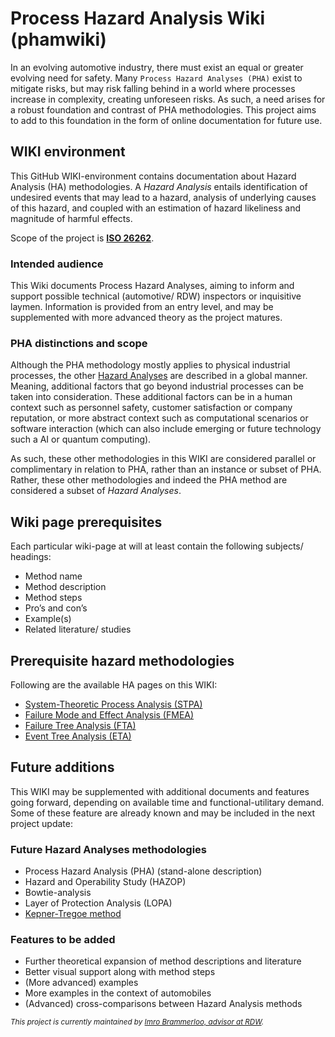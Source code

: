 # Process Hazard Analysis Wiki (phamwiki)
In an evolving automotive industry, there must exist an equal or greater evolving need for safety. Many `Process Hazard Analyses (PHA)` exist to mitigate risks, but may risk falling behind in a world where processes increase in complexity, creating unforeseen risks.
As such, a need arises for a robust foundation and contrast of PHA methodologies. This project aims to add to this foundation in the form of online documentation for future use.

## WIKI environment
This GitHub WIKI-environment contains documentation about Hazard Analysis (HA) methodologies. A _Hazard Analysis_ entails identification of undesired events that may lead to a hazard, analysis of underlying causes of this hazard, and coupled with an estimation of hazard likeliness and magnitude of harmful effects.

Scope of the project is [**ISO 26262**](https://www.iso.org/standard/68383.html).

### Intended audience
This Wiki documents Process Hazard Analyses, aiming to inform and support possible technical (automotive/ RDW) inspectors or inquisitive laymen. Information is provided from an entry level, and may be supplemented with more advanced theory as the project matures.

### PHA distinctions and scope
Although the PHA methodology mostly applies to physical industrial processes, the other [Hazard Analyses](#prerequisite-hazard-methodologies) are described in a global manner. Meaning, additional factors that go beyond industrial processes can be taken into consideration. These additional factors can be in a human context such as personnel safety, customer satisfaction or company reputation, or more abstract context such as computational scenarios or software interaction (which can also include emerging or future technology such a AI or quantum computing).

As such, these other methodologies in this WIKI are considered parallel or complimentary in relation to PHA, rather than an instance or subset of PHA. Rather, these other methodologies and indeed the PHA method are considered a subset of _Hazard Analyses_.

## Wiki page prerequisites
Each particular wiki-page at will at least contain the following subjects/ headings:
* Method name
* Method description
* Method steps
* Pro’s and con’s
* Example(s)
* Related literature/ studies

## Prerequisite hazard methodologies
Following are the available HA pages on this WIKI:
* [System-Theoretic Process Analysis (STPA)](/STPA.md)
* [Failure Mode and Effect Analysis (FMEA)](/FMEA.md)
* [Failure Tree Analysis (FTA)](/FTA.md)
* [Event Tree Analysis (ETA)](/ETA.md)

## Future additions
This WIKI may be supplemented with additional documents and features going forward, depending on available time and functional-utilitary demand. Some of these feature are already known and may be included in the next project update:

### Future Hazard Analyses methodologies
* Process Hazard Analysis (PHA) (stand-alone description)
* Hazard and Operability Study (HAZOP)
* Bowtie-analysis
* Layer of Protection Analysis (LOPA)
* [Kepner-Tregoe method](https://kepner-tregoe.com/faqs/)

### Features to be added
* Further theoretical expansion of method descriptions and literature
* Better visual support along with method steps
* (More advanced) examples
* More examples in the context of automobiles
* (Advanced) cross-comparisons between Hazard Analysis methods

<sub>_This project is currently maintained by [Imro Brammerloo, advisor at RDW](mailto:ibrammerloo@rdw.nl)._ </sub> 


<!-- Hidden [SUCCESFUL DESKTOP] !-->
